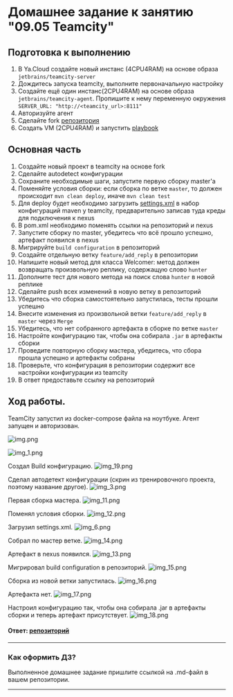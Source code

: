 # Домашнее задание к занятию "09.05 Teamcity"

## Подготовка к выполнению

1. В Ya.Cloud создайте новый инстанс (4CPU4RAM) на основе образа `jetbrains/teamcity-server`
2. Дождитесь запуска teamcity, выполните первоначальную настройку
3. Создайте ещё один инстанс(2CPU4RAM) на основе образа `jetbrains/teamcity-agent`. Пропишите к нему переменную окружения `SERVER_URL: "http://<teamcity_url>:8111"`
4. Авторизуйте агент
5. Сделайте fork [репозитория](https://github.com/aragastmatb/example-teamcity)
6. Создать VM (2CPU4RAM) и запустить [playbook](./infrastructure)

## Основная часть

1. Создайте новый проект в teamcity на основе fork
2. Сделайте autodetect конфигурации
3. Сохраните необходимые шаги, запустите первую сборку master'a
4. Поменяйте условия сборки: если сборка по ветке `master`, то должен происходит `mvn clean deploy`, иначе `mvn clean test`
5. Для deploy будет необходимо загрузить [settings.xml](./teamcity/settings.xml) в набор конфигураций maven у teamcity, предварительно записав туда креды для подключения к nexus
6. В pom.xml необходимо поменять ссылки на репозиторий и nexus
7. Запустите сборку по master, убедитесь что всё прошло успешно, артефакт появился в nexus
8. Мигрируйте `build configuration` в репозиторий
9. Создайте отдельную ветку `feature/add_reply` в репозитории
10. Напишите новый метод для класса Welcomer: метод должен возвращать произвольную реплику, содержащую слово `hunter`
11. Дополните тест для нового метода на поиск слова `hunter` в новой реплике
12. Сделайте push всех изменений в новую ветку в репозиторий
13. Убедитесь что сборка самостоятельно запустилась, тесты прошли успешно
14. Внесите изменения из произвольной ветки `feature/add_reply` в `master` через `Merge`
15. Убедитесь, что нет собранного артефакта в сборке по ветке `master`
16. Настройте конфигурацию так, чтобы она собирала `.jar` в артефакты сборки
17. Проведите повторную сборку мастера, убедитесь, что сбора прошла успешно и артефакты собраны
18. Проверьте, что конфигурация в репозитории содержит все настройки конфигурации из teamcity
19. В ответ предоставьте ссылку на репозиторий

## Ход работы.

TeamCity запустил из docker-compose файла на ноутбуке. Агент запущен и авторизован.

![img.png](img.png)

![img_1.png](img_1.png)


Создал Build конфигурацию.
![img_19.png](img_19.png)

Сделал автодетект конфигурации (скрин из тренировочного проекта, поэтому название другое).
![img_3.png](img_3.png)

Первая сборка мастера.
![img_11.png](img_11.png)

Поменял условия сборки.
![img_12.png](img_12.png)

Загрузил settings.xml.
![img_6.png](img_6.png)

Собрал по мастер ветке.
![img_14.png](img_14.png)

Артефакт в nexus появился.
![img_13.png](img_13.png)

Мигрировал build configuration в репозиторий.
![img_15.png](img_15.png)

Сборка из новой ветки запустилась.
![img_16.png](img_16.png)

Артефакта нет.
![img_17.png](img_17.png)

Настроил конфигурацию так, чтобы она собирала .jar в артефакты сборки и теперь артефакт присутствует.
![img_18.png](img_18.png)

#### Ответ: [репозиторий](https://github.com/dmi3x3/example-teamcity)


---

### Как оформить ДЗ?

Выполненное домашнее задание пришлите ссылкой на .md-файл в вашем репозитории.

---
